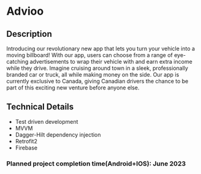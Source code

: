 # Advioo

## Description
Introducing our revolutionary new app that lets you turn your vehicle into a moving billboard! With our app, users can choose from a range of eye-catching advertisements to wrap their vehicle with and earn extra income while they drive. Imagine cruising around town in a sleek, professionally branded car or truck, all while making money on the side. Our app is currently exclusive to Canada, giving Canadian drivers the chance to be part of this exciting new venture before anyone else.

## Technical Details
* Test driven development
* MVVM
* Dagger-Hilt dependency injection
* Retrofit2
* Firebase

### Planned project completion time(Android+IOS): June 2023
